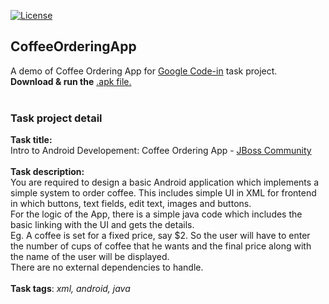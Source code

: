 [![License](https://img.shields.io/github/license/ezralazuardy/ChocoView.svg)](https://github.com/ezralazuardy/Coffee-Ordering-App/blob/master/LICENSE)

## CoffeeOrderingApp

A demo of Coffee Ordering App for [Google Code-in](https://codein.withgoogle.com) task project.<br>
<b>Download & run the</b> [.apk file.](https://github.com/ezralazuardy/Coffee-Ordering-App/blob/master/app/release/app-release.apk)
<br><br>
### Task project detail
<b>Task title:</b>
<br>
Intro to Android Developement: Coffee Ordering App - [JBoss Community](https://codein.withgoogle.com/organizations/jboss-community/)
<br><br>
<b>Task description:</b><br>
You are required to design a basic Android application which implements a simple system to order coffee. This includes simple UI in XML for frontend in which buttons, text fields, edit text, images and buttons.
<br>
For the logic of the App, there is a simple java code which includes the basic linking with the UI and gets the details.
<br>
Eg. A coffee is set for a fixed price, say $2. So the user will have to enter the number of cups of coffee that he wants and the final price along with the name of the user will be displayed.
<br>
There are no external dependencies to handle.
<br><br>
<b>Task tags</b>: <i>xml, android, java</i>
